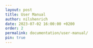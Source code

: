 ```yaml
---
layout: post
title: User Manual
author: nilshenrich
date: 2023-07-02 16:00:00 +0200
order: 2
permalink: documentation/user-manual/
pin: true
---
```

